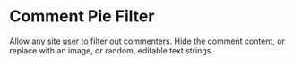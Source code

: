# Comment Pie Filter
Allow any site user to filter out commenters. Hide the comment content, or replace with an image, or random, editable text strings.
